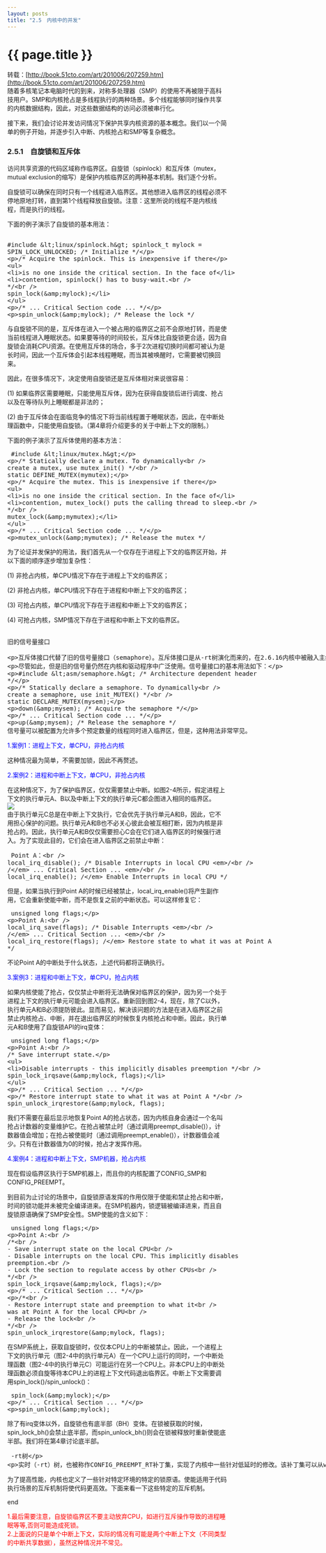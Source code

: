 ```yaml
---
layout: posts
title: "2.5　内核中的并发"
---
```


# {{ page.title }}
转载：[http://book.51cto.com/art/201006/207259.htm](http://book.51cto.com/art/201006/207259.htm)<br>
随着多核笔记本电脑时代的到来，对称多处理器（SMP）的使用不再被限于高科技用户。SMP和内核抢占是多线程执行的两种场景。多个线程能够同时操作共享的内核数据结构，因此，对这些数据结构的访问必须被串行化。

接下来，我们会讨论并发访问情况下保护共享内核资源的基本概念。我们以一个简单的例子开始，并逐步引入中断、内核抢占和SMP等复杂概念。
### 2.5.1　自旋锁和互斥体
访问共享资源的代码区域称作临界区。自旋锁（spinlock）和互斥体（mutex，mutual exclusion的缩写）是保护内核临界区的两种基本机制。我们逐个分析。

自旋锁可以确保在同时只有一个线程进入临界区。其他想进入临界区的线程必须不停地原地打转，直到第1个线程释放自旋锁。注意：这里所说的线程不是内核线程，而是执行的线程。

下面的例子演示了自旋锁的基本用法：
<xmp class="prettyprint linenums">
#include <linux/spinlock.h> 
spinlock_t mylock = SPIN_LOCK_UNLOCKED; /* Initialize */  
 
/* Acquire the spinlock. This is inexpensive if there  
 * is no one inside the critical section. In the face of  
 * contention, spinlock() has to busy-wait.  
 */  
spin_lock(&mylock);  
 
/* ... Critical Section code ... */  
 
spin_unlock(&mylock); /* Release the lock */
</xmp>
与自旋锁不同的是，互斥体在进入一个被占用的临界区之前不会原地打转，而是使当前线程进入睡眠状态。如果要等待的时间较长，互斥体比自旋锁更合适，因为自旋锁会消耗CPU资源。在使用互斥体的场合，多于2次进程切换时间都可被认为是长时间，因此一个互斥体会引起本线程睡眠，而当其被唤醒时，它需要被切换回来。

因此，在很多情况下，决定使用自旋锁还是互斥体相对来说很容易：

(1) 如果临界区需要睡眠，只能使用互斥体，因为在获得自旋锁后进行调度、抢占以及在等待队列上睡眠都是非法的；

(2) 由于互斥体会在面临竞争的情况下将当前线程置于睡眠状态，因此，在中断处理函数中，只能使用自旋锁。（第4章将介绍更多的关于中断上下文的限制。）

下面的例子演示了互斥体使用的基本方法：
<xmp class="prettyprint linenums">
#include <linux/mutex.h> 
 
/* Statically declare a mutex. To dynamically  
   create a mutex, use mutex_init() */  
static DEFINE_MUTEX(mymutex);  
 
/* Acquire the mutex. This is inexpensive if there  
 * is no one inside the critical section. In the face of  
 * contention, mutex_lock() puts the calling thread to sleep.  
 */  
mutex_lock(&mymutex);  
 
/* ... Critical Section code ... */  
 
mutex_unlock(&mymutex);      /* Release the mutex */ 
</xmp>
为了论证并发保护的用法，我们首先从一个仅存在于进程上下文的临界区开始，并以下面的顺序逐步增加复杂性：

(1) 非抢占内核，单CPU情况下存在于进程上下文的临界区；

(2) 非抢占内核，单CPU情况下存在于进程和中断上下文的临界区；

(3) 可抢占内核，单CPU情况下存在于进程和中断上下文的临界区；

(4) 可抢占内核，SMP情况下存在于进程和中断上下文的临界区。

<xmp class="my_xmp_class">
旧的信号量接口

互斥体接口代替了旧的信号量接口（semaphore）。互斥体接口是从-rt树演化而来的，在2.6.16内核中被融入主线内核。

尽管如此，但是旧的信号量仍然在内核和驱动程序中广泛使用。信号量接口的基本用法如下：

#include <asm/semaphore.h>  /* Architecture dependent header */  
 
/* Statically declare a semaphore. To dynamically  
   create a semaphore, use init_MUTEX() */  
static DECLARE_MUTEX(mysem);  
 
down(&mysem);    /* Acquire the semaphore */  
 
/* ... Critical Section code ... */  
 
up(&mysem);      /* Release the semaphore */ 
信号量可以被配置为允许多个预定数量的线程同时进入临界区，但是，这种用法非常罕见。
</xmp>
<font color="blue">1.案例1：进程上下文，单CPU，非抢占内核</font>

这种情况最为简单，不需要加锁，因此不再赘述。

<font color="blue">2.案例2：进程和中断上下文，单CPU，非抢占内核</font>

在这种情况下，为了保护临界区，仅仅需要禁止中断。如图2-4所示，假定进程上下文的执行单元A、B以及中断上下文的执行单元C都企图进入相同的临界区。<br>
![](/images/内核中的并发/进程和中断上下文进入临界区.jpg)<br>
由于执行单元C总是在中断上下文执行，它会优先于执行单元A和B，因此，它不用担心保护的问题。执行单元A和B也不必关心彼此会被互相打断，因为内核是非抢占的。因此，执行单元A和B仅仅需要担心C会在它们进入临界区的时候强行进入。为了实现此目的，它们会在进入临界区之前禁止中断：
<xmp class="prettyprint linenums">
Point A：      
  local_irq_disable();  /* Disable Interrupts in local CPU */  
  /* ... Critical Section ...  */  
  local_irq_enable();   /* Enable Interrupts in local CPU */ 
</xmp>
但是，如果当执行到Point A的时候已经被禁止，local_irq_enable()将产生副作用，它会重新使能中断，而不是恢复之前的中断状态。可以这样修复它：
<xmp class="prettyprint linenums">
unsigned long flags;  
 
Point A:  
  local_irq_save(flags);     /* Disable Interrupts */  
  /* ... Critical Section ... */  
  local_irq_restore(flags);  /* Restore state to what it was at Point A */ 
</xmp>
不论Point A的中断处于什么状态，上述代码都将正确执行。

<font color="blue">3.案例3：进程和中断上下文，单CPU，抢占内核</font>

如果内核使能了抢占，仅仅禁止中断将无法确保对临界区的保护，因为另一个处于进程上下文的执行单元可能会进入临界区。重新回到图2-4，现在，除了C以外，执行单元A和B必须提防彼此。显而易见，解决该问题的方法是在进入临界区之前禁止内核抢占、中断，并在退出临界区的时候恢复内核抢占和中断。因此，执行单元A和B使用了自旋锁API的irq变体：
<xmp class="prettyprint linenums">
unsigned long flags;  
 
Point A:  
  /* Save interrupt state.  
   * Disable interrupts - this implicitly disables preemption */  
  spin_lock_irqsave(&mylock, flags);  
 
  /* ... Critical Section ... */  
 
  /* Restore interrupt state to what it was at Point A */  
  spin_unlock_irqrestore(&mylock, flags); 
</xmp>
我们不需要在最后显示地恢复Point A的抢占状态，因为内核自身会通过一个名叫抢占计数器的变量维护它。在抢占被禁止时（通过调用preempt_disable()），计数器值会增加；在抢占被使能时（通过调用preempt_enable()），计数器值会减少。只有在计数器值为0的时候，抢占才发挥作用。

<font color="blue">4.案例4：进程和中断上下文，SMP机器，抢占内核</font>

现在假设临界区执行于SMP机器上，而且你的内核配置了CONFIG_SMP和CONFIG_PREEMPT。

到目前为止讨论的场景中，自旋锁原语发挥的作用仅限于使能和禁止抢占和中断，时间的锁功能并未被完全编译进来。在SMP机器内，锁逻辑被编译进来，而且自旋锁原语确保了SMP安全性。SMP使能的含义如下：
<xmp class="prettyprint linenums">
unsigned long flags;  
 
Point A:  
  /*  
    - Save interrupt state on the local CPU  
    - Disable interrupts on the local CPU. This
implicitly disables preemption.  
    - Lock the section to regulate access by other CPUs  
   */  
  spin_lock_irqsave(&mylock, flags);  
 
  /* ... Critical Section ... */  
 
  /*  
    - Restore interrupt state and preemption to what it  
      was at Point A for the local CPU  
    - Release the lock  
   */  
  spin_unlock_irqrestore(&mylock, flags); 
</xmp>
在SMP系统上，获取自旋锁时，仅仅本CPU上的中断被禁止。因此，一个进程上下文的执行单元（图2-4中的执行单元A）在一个CPU上运行的同时，一个中断处理函数（图2-4中的执行单元C）可能运行在另一个CPU上。非本CPU上的中断处理函数必须自旋等待本CPU上的进程上下文代码退出临界区。中断上下文需要调用spin_lock()/spin_unlock()：
<xmp class="prettyprint linenums">
spin_lock(&mylock);  
 
/* ... Critical Section ... */  
 
spin_unlock(&mylock); 
</xmp>
除了有irq变体以外，自旋锁也有底半部（BH）变体。在锁被获取的时候，spin_lock_bh()会禁止底半部，而spin_unlock_bh()则会在锁被释放时重新使能底半部。我们将在第4章讨论底半部。
<xmp class="my_xmp_class">
-rt树

实时（-rt）树，也被称作CONFIG_PREEMPT_RT补丁集，实现了内核中一些针对低延时的修改。该补丁集可以从www.kernel.org/pub/linux/kernel/projects/rt下载，它允许内核的大部分位置可被抢占，但是用互斥体代替了一些自旋锁。它也合并了一些高精度的定时器。数个-rt功能已经被融入了主线内核。详细的文档见http://rt.wiki.kernel.org/。
</xmp>
为了提高性能，内核也定义了一些针对特定环境的特定的锁原语。使能适用于代码执行场景的互斥机制将使代码更高效。下面来看一下这些特定的互斥机制。

end

<font color="red">1.最后需要注意，自旋锁临界区不要主动放弃CPU，如进行互斥操作导致的进程睡眠等等,否则可能造成死锁。<br>2.上面说的只是单个中断上下文，实际的情况有可能是两个中断上下文（不同类型的中断共享数据），虽然这种情况并不常见。</font>